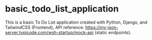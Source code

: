 # basic_todo_list_application
This is a basic To Do List application created with Python, Django, and TailwindCSS (Frontend), API reference: https://my-json-server.typicode.com/wsh-startup/mock-api (static endpoints). 
